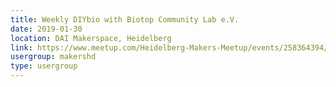 ```yaml
---
title: Weekly DIYbio with Biotop Community Lab e.V.
date: 2019-01-30
location: DAI Makerspace, Heidelberg
link: https://www.meetup.com/Heidelberg-Makers-Meetup/events/258364394/
usergroup: makershd
type: usergroup
---
```


